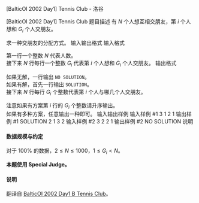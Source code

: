 



[BalticOI 2002 Day1] Tennis Club - 洛谷














[BalticOI 2002 Day1] Tennis Club
题目描述
有 $N$ 个人想互相交朋友，第 $i$ 个人想和 $G_i$ 个人交朋友。

求一种交朋友的分配方式。
输入输出格式
输入格式

第一行一个整数 $N$ 代表人数。       
接下来 $N$ 行每行一个整数 $G_i$ 代表第 $i$ 个人想和 $G_i$ 个人交朋友。
输出格式

如果无解，一行输出 `NO SOLUTION`。     
如果有解，首先一行输出 `SOLUTION`。      
接下来 $N$ 行每行 $G_i$ 个整数代表第 $i$ 个人与哪几个人交朋友。

注意如果有方案第 $i$ 行的 $G_i$ 个整数请升序输出。      
如果有多种方案，任意输出一种即可。
输入输出样例
输入样例 #1
3
1
2
1 
输出样例 #1
SOLUTION
2
1 3
2 
输入样例 #2
3
2
2
1 
输出样例 #2
NO SOLUTION
说明
#### 数据规模与约定

对于 $100\%$ 的数据，$2 \le N \le 1000$，$1 \le G_i < N$。

**本题使用 Special
Judge。**

#### 说明

翻译自 [BalticOI 2002 Day1 B Tennis Club](https://boi.cses.fi/files/boi2002_day1.pdf)。







